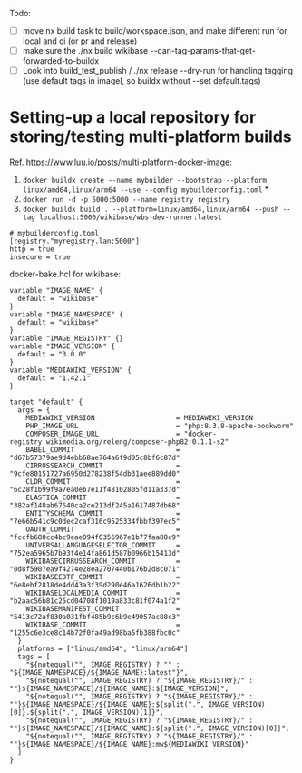 Todo:
- [ ] move nx build task to build/workspace.json, and make different run for local and ci (or pr and release)
- [ ] make sure the ./nx build wikibase --can-tag-params-that-get-forwarded-to-buildx
- [ ] Look into build_test_publish / ./nx release --dry-run for handling tagging (use default tags in imagel, so buildx without --set default.tags)

# Setting-up a local repository for storing/testing multi-platform builds

Ref. https://www.luu.io/posts/multi-platform-docker-image:

1) `docker buildx create --name mybuilder --bootstrap --platform linux/amd64,linux/arm64 --use --config mybuilderconfig.toml` *
2) `docker run -d -p 5000:5000 --name registry registry`
3) `docker buildx build . --platform=linux/amd64,linux/arm64 --push --tag localhost:5000/wikibase/wbs-dev-runner:latest`


```
# mybuilderconfig.toml
[registry."myregistry.lan:5000"]
http = true
insecure = true
```


docker-bake.hcl for wikibase:

```
variable "IMAGE_NAME" {
  default = "wikibase"
}
variable "IMAGE_NAMESPACE" {
  default = "wikibase"
}
variable "IMAGE_REGISTRY" {}
variable "IMAGE_VERSION" {
  default = "3.0.0"
}
variable "MEDIAWIKI_VERSION" {
  default = "1.42.1"
}

target "default" {
  args = {
    MEDIAWIKI_VERSION                    = MEDIAWIKI_VERSION
    PHP_IMAGE_URL                        = "php:8.3.8-apache-bookworm"
    COMPOSER_IMAGE_URL                   = "docker-registry.wikimedia.org/releng/composer-php82:0.1.1-s2"
    BABEL_COMMIT                         = "d67b57379ae9d4ebb68ae764a6f9d05c8bf6c87d"
    CIRRUSSEARCH_COMMIT                  = "9cfe80151727a6950d278238f54db31aee889dd0"
    CLDR_COMMIT                          = "6c28f1b99f9a7ea0eb7e11f48102805fd11a337d"
    ELASTICA_COMMIT                      = "382af148ab67640ca2ce213df245a1617487db68"
    ENTITYSCHEMA_COMMIT                  = "7e66b541c9c0dec2caf316c9525334fbbf397ec5"
    OAUTH_COMMIT                         = "fccfb680cc4bc9eae094f0356967e1b77faa88c9"
    UNIVERSALLANGUAGESELECTOR_COMMIT     = "752ea5965b7b93f4e14fa861d587b0966b15413d"
    WIKIBASECIRRUSSEARCH_COMMIT          = "0d8f5907ea9f4274e28ea2707440b176b2d8c071"
    WIKIBASEEDTF_COMMIT                  = "6e8ebf2818de4dd43a3f39d290e46a1626db1b22"
    WIKIBASELOCALMEDIA_COMMIT            = "b2aac56b81c25cd04708f1019a833c81f074a1f2"
    WIKIBASEMANIFEST_COMMIT              = "5413c72af830a031fbf485b9c6b9e49057ac88c3"
    WIKIBASE_COMMIT                      = "1255c6e3ce8c14b72f0fa49ad98ba5fb388fbc0c"
  }
  platforms = ["linux/amd64", "linux/arm64"]
  tags = [
    "${notequal("", IMAGE_REGISTRY) ? "" : "${IMAGE_NAMESPACE}/${IMAGE_NAME}:latest"}",
    "${notequal("", IMAGE_REGISTRY) ? "${IMAGE_REGISTRY}/" : ""}${IMAGE_NAMESPACE}/${IMAGE_NAME}:${IMAGE_VERSION}",
    "${notequal("", IMAGE_REGISTRY) ? "${IMAGE_REGISTRY}/" : ""}${IMAGE_NAMESPACE}/${IMAGE_NAME}:${split(".", IMAGE_VERSION)[0]}.${split(".", IMAGE_VERSION)[1]}",
    "${notequal("", IMAGE_REGISTRY) ? "${IMAGE_REGISTRY}/" : ""}${IMAGE_NAMESPACE}/${IMAGE_NAME}:${split(".", IMAGE_VERSION)[0]}",
    "${notequal("", IMAGE_REGISTRY) ? "${IMAGE_REGISTRY}/" : ""}${IMAGE_NAMESPACE}/${IMAGE_NAME}:mw${MEDIAWIKI_VERSION}"
  ]
}
```
